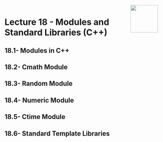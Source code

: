 <img align="right" width="90" height="90" src="https://github.com/cs-MohamedAyman/Computer-Science-Textbooks/blob/master/logos/object-oriented.jpg">

# Lecture 18 - Modules and Standard Libraries (C++)
## 18.1- Modules in C++
## 18.2- Cmath Module
## 18.3- Random Module
## 18.4- Numeric Module
## 18.5- Ctime Module
## 18.6- Standard Template Libraries
